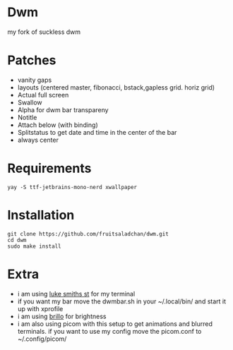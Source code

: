 # Dwm
my fork of suckless dwm

# Patches
- vanity gaps
- layouts (centered master, fibonacci, bstack,gapless grid. horiz grid)
- Actual full screen
- Swallow
- Alpha for dwm bar transpareny
- Notitle
- Attach below (with binding)
- Splitstatus to get date and time in the center of the bar
- always center

# Requirements

```
yay -S ttf-jetbrains-mono-nerd xwallpaper 
```

# Installation

```
git clone https://github.com/fruitsaladchan/dwm.git
cd dwm
sudo make install
```

# Extra

- i am using [luke smiths st](https://github.com/LukeSmithxyz/st) for my terminal
- if you want my bar move the dwmbar.sh in your ~/.local/bin/ and start it up with xprofile
- i am using [brillo](https://github.com/CameronNemo/brillo) for brightness 
- i am also using picom with this setup to get animations and blurred terminals. if you want to use my config move the picom.conf to ~/.config/picom/
